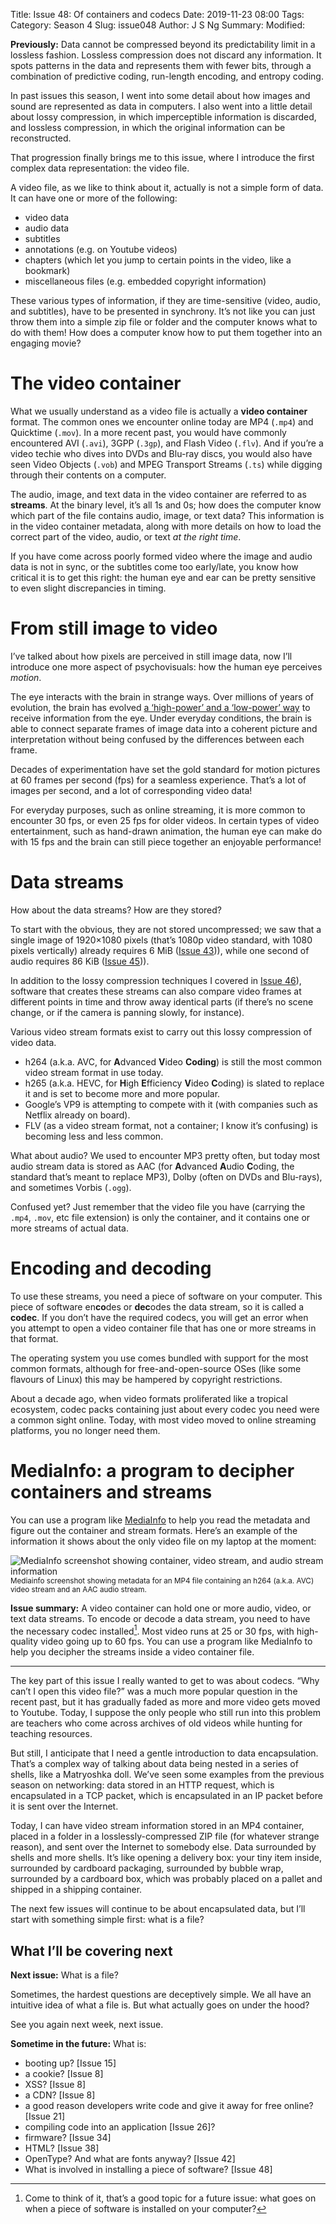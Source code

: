 Title: Issue 48: Of containers and codecs
Date: 2019-11-23 08:00
Tags: 
Category: Season 4
Slug: issue048
Author: J S Ng
Summary: 
Modified: 

**Previously:** Data cannot be compressed beyond its predictability limit in a lossless fashion. Lossless compression does not discard any information. It spots patterns in the data and represents them with fewer bits, through a combination of predictive coding, run-length encoding, and entropy coding.

In past issues this season, I went into some detail about how images and sound are represented as data in computers. I also went into a little detail about lossy compression, in which imperceptible information is discarded, and lossless compression, in which the original information can be reconstructed.

That progression finally brings me to this issue, where I introduce the first complex data representation: the video file.

A video file, as we like to think about it, actually is not a simple form of data. It can have one or more of the following:

- video data
- audio data
- subtitles
- annotations (e.g. on Youtube videos)
- chapters (which let you jump to certain points in the video, like a bookmark)
- miscellaneous files (e.g. embedded copyright information)

These various types of information, if they are time-sensitive (video, audio, and subtitles), have to be presented in synchrony. It’s not like you can just throw them into a simple zip file or folder and the computer knows what to do with them! How does a computer know how to put them together into an engaging movie?

# The video container

What we usually understand as a video file is actually a **video container** format. The common ones we encounter online today are MP4 (`.mp4`) and Quicktime (`.mov`). In a more recent past, you would have commonly encountered AVI (`.avi`), 3GPP (`.3gp`), and Flash Video (`.flv`). And if you’re a video techie who dives into DVDs and Blu-ray discs, you would also have seen Video Objects (`.vob`) and MPEG Transport Streams (`.ts`) while digging through their contents on a computer.

The audio, image, and text data in the video container are referred to as **streams**. At the binary level, it’s all 1s and 0s; how does the computer know which part of the file contains audio, image, or text data? This information is in the video container metadata, along with more details on how to load the correct part of the video, audio, or text _at the right time_.

If you have come across poorly formed video where the image and audio data is not in sync, or the subtitles come too early/late, you know how critical it is to get this right: the human eye and ear can be pretty sensitive to even slight discrepancies in timing.

# From still image to video

I’ve talked about how pixels are perceived in still image data, now I’ll introduce one more aspect of psychovisuals: how the human eye perceives *motion*.

The eye interacts with the brain in strange ways. Over millions of years of evolution, the brain has evolved [a ‘high-power’ and a ‘low-power’ way](https://www.eurekalert.org/pub_releases/2006-07/uops-prc072606.php) to receive information from the eye. Under everyday conditions, the brain is able to connect separate frames of image data into a coherent picture and interpretation without being confused by the differences between each frame.

Decades of experimentation have set the gold standard for motion pictures at 60 frames per second (fps) for a seamless experience. That’s a lot of images per second, and a lot of corresponding video data!

For everyday purposes, such as online streaming, it is more common to encounter 30 fps, or even 25 fps for older videos. In certain types of video entertainment, such as hand-drawn animation, the human eye can make do with 15 fps and the brain can still piece together an enjoyable performance!

# Data streams

How about the data streams? How are they stored?

To start with the obvious, they are not stored uncompressed; we saw that a single image of 1920×1080 pixels (that’s 1080p video standard, with 1080 pixels vertically) already requires 6 MiB ([Issue 43]({filename}/season4/issue043/issue043.md))), while one second of audio requires 86 KiB ([Issue 45]({filename}/season4/issue045/issue045.md))).

In addition to the lossy compression techniques I covered in [Issue 46]({filename}/season4/issue046/issue046.md)), software that creates these streams can also compare video frames at different points in time and throw away identical parts (if there’s no scene change, or if the camera is panning slowly, for instance).

Various video stream formats exist to carry out this lossy compression of video data.

- h264 (a.k.a. AVC, for **A**dvanced **V**ideo **Coding**) is still the most common video stream format in use today.
- h265 (a.k.a. HEVC, for **H**igh **E**fficiency **V**ideo **C**oding) is slated to replace it and is set to become more and more popular.
- Google’s VP9 is attempting to compete with it (with companies such as Netflix already on board).
- FLV (as a video stream format, not a container; I know it’s confusing) is becoming less and less common.

What about audio? We used to encounter MP3 pretty often, but today most audio stream data is stored as AAC (for **A**dvanced **A**udio **C**oding, the standard that’s meant to replace MP3), Dolby (often on DVDs and Blu-rays), and sometimes Vorbis (`.ogg`).

Confused yet? Just remember that the video file you have (carrying the `.mp4`, `.mov`, etc file extension) is only the container, and it contains one or more streams of actual data.

# Encoding and decoding

To use these streams, you need a piece of software on your computer. This piece of software en**co**des or **dec**odes the data stream, so it is called a **codec**. If you don’t have the required codecs, you will get an error when you attempt to open a video container file that has one or more streams in that format.

The operating system you use comes bundled with support for the most common formats, although for free-and-open-source OSes (like some flavours of Linux) this may be hampered by copyright restrictions.

About a decade ago, when video formats proliferated like a tropical ecosystem, codec packs containing just about every codec you need were a common sight online. Today, with most video moved to online streaming platforms, you no longer need them.

# MediaInfo: a program to decipher containers and streams

You can use a program like [MediaInfo](https://mediaarea.net/en/MediaInfo) to help you read the metadata and figure out the container and stream formats. Here’s an example of the information it shows about the only video file on my laptop at the moment:

![MediaInfo screenshot showing container, video stream, and audio stream information]({attach}/season4/issue048/issue048_01.png)<br />
<small>Mediainfo screenshot showing metadata for an MP4 file containing an h264 (a.k.a. AVC) video stream and an AAC audio stream.</small>

**Issue summary:** A video container can hold one or more audio, video, or text data streams. To encode or decode a data stream, you need to have the necessary codec installed[^1]. Most video runs at 25 or 30 fps, with high-quality video going up to 60 fps. You can use a program like MediaInfo to help you decipher the streams inside a video container file.

[^1]: Come to think of it, that’s a good topic for a future issue: what goes on when a piece of software is installed on your computer?

-----

The key part of this issue I really wanted to get to was about codecs. “Why can’t I open this video file?” was a much more popular question in the recent past, but it has gradually faded as more and more video gets moved to Youtube. Today, I suppose the only people who still run into this problem are teachers who come across archives of old videos while hunting for teaching resources.

But still, I anticipate that I need a gentle introduction to data encapsulation. That’s a complex way of talking about data being nested in a series of shells, like a Matryoshka doll. We’ve seen some examples from the previous season on networking: data stored in an HTTP request, which is encapsulated in a TCP packet, which is encapsulated in an IP packet before it is sent over the Internet.

Today, I can have video stream information stored in an MP4 container, placed in a folder in a losslessly-compressed ZIP file (for whatever strange reason), and sent over the Internet to somebody else. Data surrounded by shells and more shells. It’s like opening a delivery box: your tiny item inside, surrounded by cardboard packaging, surrounded by bubble wrap, surrounded by a cardboard box, which was probably placed on a pallet and shipped in a shipping container.

The next few issues will continue to be about encapsulated data, but I’ll start with something simple first: what is a file?

## What I’ll be covering next

**Next issue:** What is a file?

Sometimes, the hardest questions are deceptively simple. We all have an intuitive idea of what a file is. But what actually goes on under the hood?

See you again next week, next issue.

**Sometime in the future:** What is:

- booting up? [Issue 15]
- a cookie? [Issue 8]
- XSS? [Issue 8]
- a CDN? [Issue 8]
- a good reason developers write code and give it away for free online? [Issue 21]
- compiling code into an application [Issue 26]?
- firmware? [Issue 34]
- HTML? [Issue 38]
- OpenType? And what are fonts anyway? [Issue 42]
- What is involved in installing a piece of software? [Issue 48]
